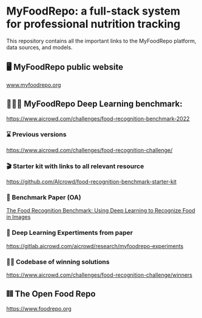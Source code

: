 # MyFoodRepo: a full-stack system for professional nutrition tracking

This repository contains all the important links to the MyFoodRepo platform, data sources, and models.

## 🖥 MyFoodRepo public website
www.myfoodrepo.org

## 🍕🥝🥛 MyFoodRepo Deep Learning benchmark:
https://www.aicrowd.com/challenges/food-recognition-benchmark-2022

### ⌛️ Previous versions
https://www.aicrowd.com/challenges/food-recognition-challenge/

### 🎬 Starter kit with links to all relevant resource
https://github.com/AIcrowd/food-recognition-benchmark-starter-kit

### 📝 Benchmark Paper (OA)
[The Food Recognition Benchmark: Using Deep Learning to Recognize Food in Images](https://www.frontiersin.org/articles/10.3389/fnut.2022.875143/abstract)

### 🧪 Deep Learning Expertiments from paper
https://gitlab.aicrowd.com/aicrowd/research/myfoodrepo-experiments

### 👩‍💻 Codebase of winning solutions
https://www.aicrowd.com/challenges/food-recognition-challenge/winners

## ⫴⫴ The Open Food Repo
https://www.foodrepo.org
